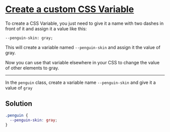 # [Create a custom CSS Variable](https://learn.freecodecamp.org/responsive-web-design/basic-css/create-a-custom-css-variable)

To create a CSS Variable, you just need to give it a name with two dashes in front of it and assign it a value like this:

`--penguin-skin: gray;`

This will create a variable named `--penguin-skin` and assign it the value of gray.

Now you can use that variable elsewhere in your CSS to change the value of other elements to gray.

---

In the `penguin` class, create a variable name `--penguin-skin` and give it a value of `gray`

## Solution

```css
.penguin {
  --penguin-skin: gray;
}
```